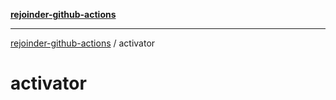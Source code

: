 [**rejoinder-github-actions**](../README.md)

***

[rejoinder-github-actions](../README.md) / activator

# activator

